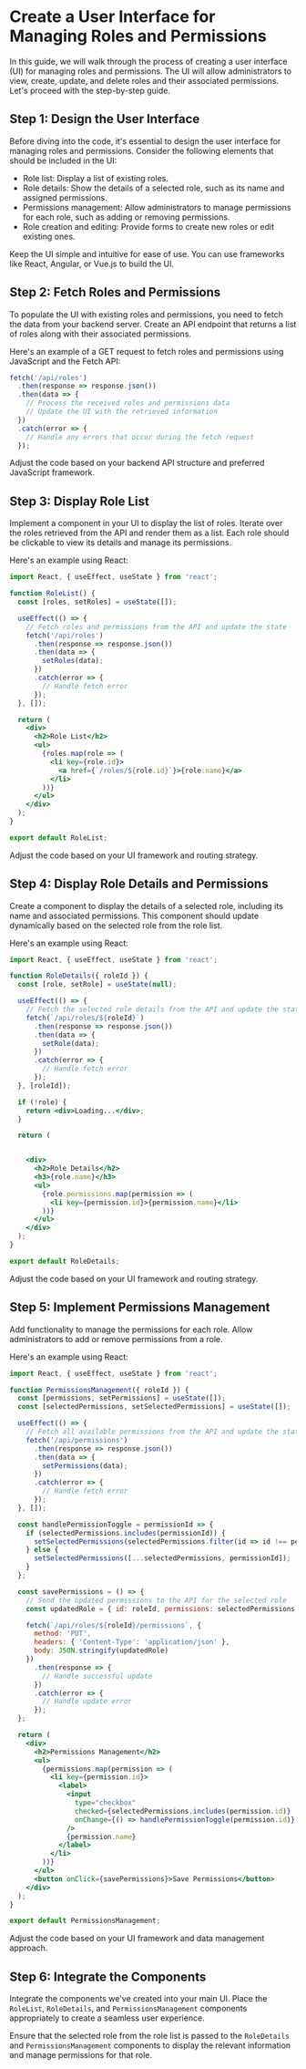 # Create a User Interface for Managing Roles and Permissions

In this guide, we will walk through the process of creating a user interface (UI) for managing roles and permissions. The UI will allow administrators to view, create, update, and delete roles and their associated permissions. Let's proceed with the step-by-step guide.

## Step 1: Design the User Interface

Before diving into the code, it's essential to design the user interface for managing roles and permissions. Consider the following elements that should be included in the UI:

- Role list: Display a list of existing roles.
- Role details: Show the details of a selected role, such as its name and assigned permissions.
- Permissions management: Allow administrators to manage permissions for each role, such as adding or removing permissions.
- Role creation and editing: Provide forms to create new roles or edit existing ones.

Keep the UI simple and intuitive for ease of use. You can use frameworks like React, Angular, or Vue.js to build the UI.

## Step 2: Fetch Roles and Permissions

To populate the UI with existing roles and permissions, you need to fetch the data from your backend server. Create an API endpoint that returns a list of roles along with their associated permissions.

Here's an example of a GET request to fetch roles and permissions using JavaScript and the Fetch API:

```javascript
fetch('/api/roles')
  .then(response => response.json())
  .then(data => {
    // Process the received roles and permissions data
    // Update the UI with the retrieved information
  })
  .catch(error => {
    // Handle any errors that occur during the fetch request
  });
```

Adjust the code based on your backend API structure and preferred JavaScript framework.

## Step 3: Display Role List

Implement a component in your UI to display the list of roles. Iterate over the roles retrieved from the API and render them as a list. Each role should be clickable to view its details and manage its permissions.

Here's an example using React:

```jsx
import React, { useEffect, useState } from 'react';

function RoleList() {
  const [roles, setRoles] = useState([]);

  useEffect(() => {
    // Fetch roles and permissions from the API and update the state
    fetch('/api/roles')
      .then(response => response.json())
      .then(data => {
        setRoles(data);
      })
      .catch(error => {
        // Handle fetch error
      });
  }, []);

  return (
    <div>
      <h2>Role List</h2>
      <ul>
        {roles.map(role => (
          <li key={role.id}>
            <a href={`/roles/${role.id}`}>{role.name}</a>
          </li>
        ))}
      </ul>
    </div>
  );
}

export default RoleList;
```

Adjust the code based on your UI framework and routing strategy.

## Step 4: Display Role Details and Permissions

Create a component to display the details of a selected role, including its name and associated permissions. This component should update dynamically based on the selected role from the role list.

Here's an example using React:

```jsx
import React, { useEffect, useState } from 'react';

function RoleDetails({ roleId }) {
  const [role, setRole] = useState(null);

  useEffect(() => {
    // Fetch the selected role details from the API and update the state
    fetch(`/api/roles/${roleId}`)
      .then(response => response.json())
      .then(data => {
        setRole(data);
      })
      .catch(error => {
        // Handle fetch error
      });
  }, [roleId]);

  if (!role) {
    return <div>Loading...</div>;
  }

  return (


    <div>
      <h2>Role Details</h2>
      <h3>{role.name}</h3>
      <ul>
        {role.permissions.map(permission => (
          <li key={permission.id}>{permission.name}</li>
        ))}
      </ul>
    </div>
  );
}

export default RoleDetails;
```

Adjust the code based on your UI framework and routing strategy.

## Step 5: Implement Permissions Management

Add functionality to manage the permissions for each role. Allow administrators to add or remove permissions from a role.

Here's an example using React:

```jsx
import React, { useEffect, useState } from 'react';

function PermissionsManagement({ roleId }) {
  const [permissions, setPermissions] = useState([]);
  const [selectedPermissions, setSelectedPermissions] = useState([]);

  useEffect(() => {
    // Fetch all available permissions from the API and update the state
    fetch('/api/permissions')
      .then(response => response.json())
      .then(data => {
        setPermissions(data);
      })
      .catch(error => {
        // Handle fetch error
      });
  }, []);

  const handlePermissionToggle = permissionId => {
    if (selectedPermissions.includes(permissionId)) {
      setSelectedPermissions(selectedPermissions.filter(id => id !== permissionId));
    } else {
      setSelectedPermissions([...selectedPermissions, permissionId]);
    }
  };

  const savePermissions = () => {
    // Send the updated permissions to the API for the selected role
    const updatedRole = { id: roleId, permissions: selectedPermissions };

    fetch(`/api/roles/${roleId}/permissions`, {
      method: 'PUT',
      headers: { 'Content-Type': 'application/json' },
      body: JSON.stringify(updatedRole)
    })
      .then(response => {
        // Handle successful update
      })
      .catch(error => {
        // Handle update error
      });
  };

  return (
    <div>
      <h2>Permissions Management</h2>
      <ul>
        {permissions.map(permission => (
          <li key={permission.id}>
            <label>
              <input
                type="checkbox"
                checked={selectedPermissions.includes(permission.id)}
                onChange={() => handlePermissionToggle(permission.id)}
              />
              {permission.name}
            </label>
          </li>
        ))}
      </ul>
      <button onClick={savePermissions}>Save Permissions</button>
    </div>
  );
}

export default PermissionsManagement;
```

Adjust the code based on your UI framework and data management approach.

## Step 6: Integrate the Components

Integrate the components we've created into your main UI. Place the `RoleList`, `RoleDetails`, and `PermissionsManagement` components appropriately to create a seamless user experience.

Ensure that the selected role from the role list is passed to the `RoleDetails` and `PermissionsManagement` components to display the relevant information and manage permissions for that role.

